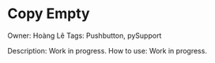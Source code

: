 # Copy Empty

Owner: Hoàng Lê
Tags: Pushbutton, pySupport

Description: Work in progress.
How to use: Work in progress.
